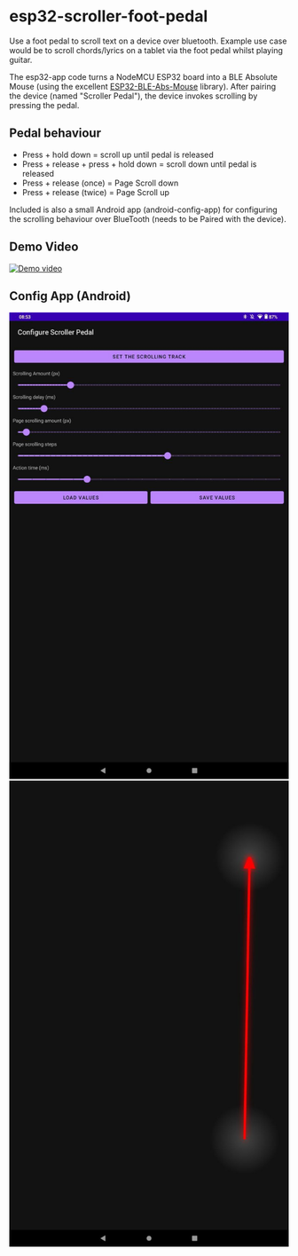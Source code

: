 # esp32-scroller-foot-pedal
Use a foot pedal to scroll text on a device over bluetooth. Example use case would be to scroll chords/lyrics on a tablet via the foot pedal whilst playing guitar.

The esp32-app code turns a NodeMCU ESP32 board into a BLE Absolute Mouse (using the excellent [ESP32-BLE-Abs-Mouse](https://github.com/sobrinho/ESP32-BLE-Abs-Mouse) library). After pairing the device (named "Scroller Pedal"), the device invokes scrolling by pressing the pedal. 

## Pedal behaviour
- Press + hold down = scroll up until pedal is released
- Press + release + press + hold down = scroll down until pedal is released
- Press + release (once) = Page Scroll down
- Press + release (twice) = Page Scroll up

Included is also a small Android app (android-config-app) for configuring the scrolling behaviour over BlueTooth (needs to be Paired with the device).

## Demo Video
[![Demo video](https://img.youtube.com/vi/rqGKLVZrP6g/0.jpg)](https://www.youtube.com/watch?v=rqGKLVZrP6g)
## Config App (Android)
![Config App Settings](https://github.com/leerikss/esp32-scroller-foot-pedal/blob/main/img/config_app1.jpg?raw=true)
![Scrolling Track Settings](https://github.com/leerikss/esp32-scroller-foot-pedal/blob/main/img/config_app2.jpg?raw=true)
